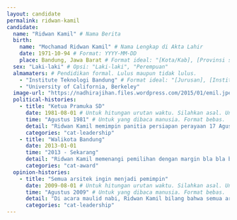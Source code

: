 ```yaml
---
layout: candidate
permalink: ridwan-kamil
candidate:
  name: "Ridwan Kamil" # Nama Berita
  birth:
    name: "Mochamad Ridwan Kamil" # Nama Lengkap di Akta Lahir
    date: 1971-10-94 # Format: YYYY-MM-DD
    place: Bandung, Jawa Barat # Format ideal: "[Kota/Kab], [Provinsi saat ini], [Negara kalau bukan Indonesia]"
  sex: "Laki-laki" # Opsi: "Laki-laki", "Perempuan"
  almamaters: # Pendidikan formal. Lulus maupun tidak lulus.
    - "Institute Teknologi Bandung" # Format ideal: "[Jurusan], [Institusi] ([Tahun Masuk]-[Tahun Lulus/DO])<sup><a href='rapat/[url.html]#[perubahaan-ke]>[nama sumber]</a></sup>"
    - "University of California, Berkeley"
  image-url: "https://nadhirajihan.files.wordpress.com/2015/01/emil.jpeg" # Format "asset/images/candidate/[permalink][ekstensi-file-gambar]"
  political-histories:
    - title: "Ketua Pramuka SD"
      date: 1981-08-01 # Untuk hitungan urutan waktu. Silahkan asal. Untuk rentang, ambil waktu mulai, bukan selesai. Format: YYYY-MM-DD
      time: "Agustus 1981" # Untuk yang dibaca manusia. Format bebas.
      detail: "Ridwan Kamil memimpin panitia persiapan perayaan 17 Agustus di SD. Seluruh panitia adalah anak-anak SD.<sup><a href='/rapat/2017-10-21-FIBUI.html#1210'>Majalan Tempo</a></sup>" # Format bebas. Sumber wajib. Format sumber: <sup><a href='rapat/[url.html]#[perubahaan-ke]>[nama sumber]</a></sup>'  
      categories: "cat-leadership"
    - title: "Walikota Bandung"
      date: 2013-01-01
      time: "2013 - Sekarang"
      detail: "Ridwan Kamil memenangi pemilihan dengan margin bla bla bla.<sup><a href='/rapat/2017-10-21-FIBUI.html#0005'>Jabarprov.go.id</a></sup>"
      categories: "cat-award"
  opinion-histories:
    - title: "Semua arsitek ingin menjadi pemimpin"
      date: 2009-08-01 # Untuk hitungan urutan waktu. Silahkan asal. Untuk rentang, ambil waktu mulai, bukan selesai. Format: YYYY-MM-DD
      time: "Agustus 2009" # Untuk yang dibaca manusia. Format bebas.
      detail: "Di acara maulid nabi, Ridwan Kamil bilang bahwa semua arsitek bercita-cita menjadi pemimpin eksekutif. Karena mereka suka tata kota. Namun, hanya yang bisa memimpin yang mewujudkannya.<sup><a href='/rapat/2017-10-21-FIBUI.html#1210'>Majalan Tempo</a></sup>" # Format bebas. Sumber wajib. Format sumber: <sup><a href='rapat/[url.html]#[perubahaan-ke]>[nama sumber]</a></sup>'  
      categories: "cat-leadership"
---
```

